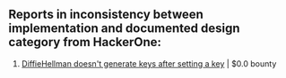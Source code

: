 ## Reports in inconsistency between implementation and documented design category from HackerOne:
1. [DiffieHellman doesn't generate keys after setting a key](https://hackerone.com/reports/1927480) | $0.0 bounty